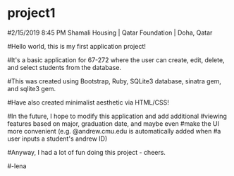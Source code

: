 # project1

#2/15/2019 8:45 PM Shamali Housing | Qatar Foundation | Doha, Qatar

#Hello world, this is my first application project! 

#It's a basic application for 67-272 where the user can create, edit, delete, and select students from the database.

#This was created using Bootstrap, Ruby, SQLite3 database, sinatra gem, and sqlite3 gem. 

#Have also created minimalist aesthetic via HTML/CSS!

#In the future, I hope to modify this application and add additional 
#viewing features based on major, graduation date, and maybe even 
#make the UI more convenient (e.g. @andrew.cmu.edu is automatically added when 
#a user inputs a student's andrew ID)

#Anyway, I had a lot of fun doing this project - cheers.

#-lena



